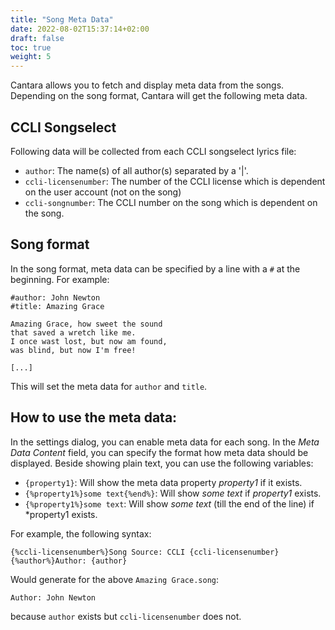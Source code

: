 ```yaml
---
title: "Song Meta Data"
date: 2022-08-02T15:37:14+02:00
draft: false
toc: true
weight: 5
---
```


Cantara allows you to fetch and display meta data from the songs. Depending on the song format, Cantara will get the following meta data.

## CCLI Songselect

Following data will be collected from each CCLI songselect lyrics file:

* `author`: The name(s) of all author(s) separated by a '|'.
* `ccli-licensenumber`: The number of the CCLI license which is dependent on the user account (not on the song)
* `ccli-songnumber`: The CCLI number on the song which is dependent on the song.

## Song format

In the song format, meta data can be specified by a line with a `#` at the beginning. For example:

    #author: John Newton
    #title: Amazing Grace
    
    Amazing Grace, how sweet the sound
    that saved a wretch like me.
    I once wast lost, but now am found,
    was blind, but now I'm free!
    
    [...] 

This will set the meta data for `author` and `title`.

## How to use the meta data:

In the settings dialog, you can enable meta data for each song. In the *Meta Data Content* field, you can specify the format how meta data should be displayed. Beside showing plain text, you can use the following variables:

* `{property1}`: Will show the meta data property *property1* if it exists.
* `{%property1%}some text{%end%}`: Will show *some text* if *property1* exists.
* `{%property1%}some text`: Will show *some text* (till the end of the line) if *property1 exists.

For example, the following syntax:

    {%ccli-licensenumber%}Song Source: CCLI {ccli-licensenumber}
    {%author%}Author: {author}

Would generate for the above `Amazing Grace.song`:

    Author: John Newton

because `author` exists but `ccli-licensenumber` does not.
